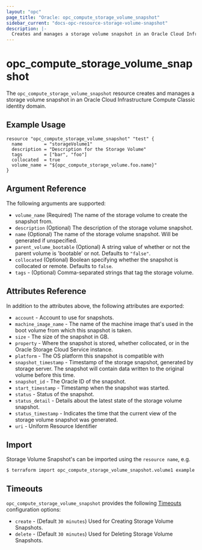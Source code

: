 ```yaml
---
layout: "opc"
page_title: "Oracle: opc_compute_storage_volume_snapshot"
sidebar_current: "docs-opc-resource-storage-volume-snapshot"
description: |-
  Creates and manages a storage volume snapshot in an Oracle Cloud Infrastructure Compute Classic identity domain.
---
```


# opc\_compute\_storage\_volume_snapshot

The ``opc_compute_storage_volume_snapshot`` resource creates and manages a storage volume snapshot in an Oracle Cloud Infrastructure Compute Classic identity domain.

## Example Usage

```hcl
resource "opc_compute_storage_volume_snapshot" "test" {
  name        = "storageVolume1"
  description = "Description for the Storage Volume"
  tags        = ["bar", "foo"]
  collocated  = true
  volume_name = "${opc_compute_storage_volume.foo.name}"
}
```

## Argument Reference

The following arguments are supported:

* `volume_name` (Required) The name of the storage volume to create the snapshot from.
* `description` (Optional) The description of the storage volume snapshot.
* `name` (Optional) The name of the storage volume snapshot. Will be generated if unspecified.
* `parent_volume_bootable` (Optional) A string value of whether or not the parent volume is 'bootable' or not. Defaults to `"false"`.
* `collocated` (Optional) Boolean specifying whether the snapshot is collocated or remote. Defaults to `false`.
* `tags` - (Optional) Comma-separated strings that tag the storage volume.

## Attributes Reference

In addition to the attributes above, the following attributes are exported:

* `account` - Account to use for snapshots.
* `machine_image_name` - The name of the machine image that's used in the boot volume from which this snapshot is taken.
* `size` - The size of the snapshot in GB.
* `property` - Where the snapshot is stored, whether collocated, or in the Oracle Storage Cloud Service instance.
* `platform` - The OS platform this snapshot is compatible with
* `snapshot_timestamp` - Timestamp of the storage snapshot, generated by storage server. The snapshot will contain data written to the original volume before this time.
* `snapshot_id` - The Oracle ID of the snapshot.
* `start_timestamp` - Timestamp when the snapshot was started.
* `status` - Status of the snapshot.
* `status_detail` - Details about the latest state of the storage volume snapshot.
* `status_timestamp` - Indicates the time that the current view of the storage volume snapshot was generated.
* `uri` - Uniform Resource Identifier

## Import

Storage Volume Snapshot's can be imported using the `resource name`, e.g.

```shell
$ terraform import opc_compute_storage_volume_snapshot.volume1 example
```

<a id="timeouts"></a>
## Timeouts

`opc_compute_storage_volume_snapshot` provides the following
[Timeouts](/docs/configuration/resources.html#timeouts) configuration options:

- `create` - (Default `30 minutes`) Used for Creating Storage Volume Snapshots.
- `delete` - (Default `30 minutes`) Used for Deleting Storage Volume Snapshots.
